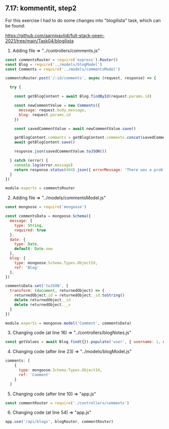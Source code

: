 ## 7.17: kommentit, step2

For this exercise I had to do some changes into "blogilista" task, which can be found:

https://github.com/aarnipavlidi/full-stack-open-2021/tree/main/Task04/blogilista


1) Adding file => "../controllers/comments.js"

```javascript
const commentsRouter = require('express').Router()
const Blog = require('../models/blogModel')
const Comments = require('../models/commentsModel')

commentsRouter.post('/:id/comments', async (request, response) => {

  try {

    const getBlogContent = await Blog.findById(request.params.id)

    const newCommentValue = new Comments({
      message: request.body.message,
      blog: request.params.id
    })

    const savedCommentValue = await newCommentValue.save()

    getBlogContent.comments = getBlogContent.comments.concat(savedCommentValue)
    await getBlogContent.save()

    response.json(savedCommentValue.toJSON())

  } catch (error) {
    console.log(error.message)
    return response.status(404).json({ errorMessage: 'There was a problem while trying to add new comment to the database. Please try again later! :)' })
  }
})

module.exports = commentsRouter
```

2) Adding file => "../models/commentsModel.js"

```javascript
const mongoose = require('mongoose')

const commentsData = mongoose.Schema({
  message: {
    type: String,
    required: true
  },
  date: {
    type: Date,
    default: Date.now
  },
  blog: {
    type: mongoose.Schema.Types.ObjectId,
    ref: 'Blog'
  },
})

commentsData.set('toJSON', {
  transform: (document, returnedObject) => {
    returnedObject.id = returnedObject._id.toString()
    delete returnedObject._id
    delete returnedObject.__v
  }
})

module.exports = mongoose.model('Comment', commentsData)
```

3) Changing code (at line 16) => "../controllers/blogNotes.js"

```javascript
const getValues = await Blog.find({}).populate('user', { username: 1, name: 1 }).populate('comments')
```

4) Changing code (after line 23) => "../models/blogModel.js"

```javascript
comments: [
    {
      type: mongoose.Schema.Types.ObjectId,
      ref: 'Comment'
    }
  ]
```

5) Changing code (after line 10) => "app.js"

```javascript
const commentRouter = require('./controllers/comments')
```

6) Changing code (at line 54) => "app.js"

```javascript
app.use('/api/blogs', blogRouter, commentRouter)
```
